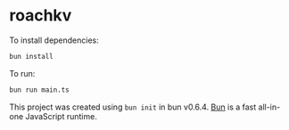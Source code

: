 # roachkv

To install dependencies:

```bash
bun install
```

To run:

```bash
bun run main.ts
```

This project was created using `bun init` in bun v0.6.4. [Bun](https://bun.sh) is a fast all-in-one JavaScript runtime.

